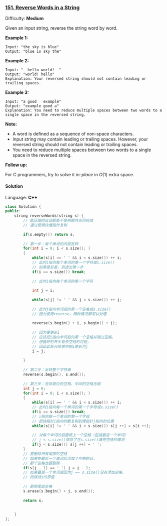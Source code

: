### [151\. Reverse Words in a String](https://leetcode.com/problems/reverse-words-in-a-string/)

Difficulty: **Medium**


Given an input string, reverse the string word by word.

**Example 1:**

```
Input: "the sky is blue"
Output: "blue is sky the"
```

**Example 2:**

```
Input: "  hello world!  "
Output: "world! hello"
Explanation: Your reversed string should not contain leading or trailing spaces.
```

**Example 3:**

```
Input: "a good   example"
Output: "example good a"
Explanation: You need to reduce multiple spaces between two words to a single space in the reversed string.
```

**Note:**

*   A word is defined as a sequence of non-space characters.
*   Input string may contain leading or trailing spaces. However, your reversed string should not contain leading or trailing spaces.
*   You need to reduce multiple spaces between two words to a single space in the reversed string.

**Follow up:**

For C programmers, try to solve it _in-place_ in _O_(1) extra space.


#### Solution

Language: **C++**

```c++
class Solution {
public:
    string reverseWords(string s) {
        // 能压缩的应该都能不使用额外空间完成
        // 通过使用快慢指针复制
        
        if(s.empty()) return s;
        
        // 第一步：每个单词的内部反转
        for(int i = 0; i < s.size(); )
        {
            while(s[i] == ' ' && i < s.size()) ++ i;
            // 此时i指向每个单词的第一个字符或s.size()
            // 如果是后者，则退出第一步
            if(i == s.size()) break;
            
            // 此时i指向每个单词的第一个字符
            
            int j = i;
            
            while(s[j] != ' ' && j < s.size()) ++ j;
            
            // 此时j指向单词后的第一个空格或s.size()
            // 因为使用reverse，两种情况都可以处理
            
            reverse(s.begin() + i, s.begin() + j);
            
            // 因为要更新i
            // 应该把i指向单词后的第一个空格并跳过空格，
            // 但循环的开头有去空格的过程，
            // 因此此处只简单地把i更新为j
            i = j;
            
        }
        
        // 第二步：反转整个字符串
        reverse(s.begin(), s.end());
        
        // 第三步：去除首位的空格，中间的空格压缩
        int j = 0;
        for(int i = 0; i < s.size(); )
        {
            while(s[i] == ' ' && i < s.size()) ++ i;
            // 此时i指向每一个单词的第一个字母或s.size()
            if(i == s.size()) break;
            // i指向每一个单词的第一个字母
            // 把快指针i指向的数复制到慢指针j指向的位置
            while(s[i] != ' ' && i < s.size()) s[j ++] = s[i ++];
            
            // 对每个单词的后面填上一个空格（包括最后一个单词）
            // j < s.size()排除了在s.size()填充空格的情况
            if(j < s.size()) s[j ++] = ' ';
        }
        // 要删除所有尾部的空格
        // 如果在最后一个单词后添加了空格的话，
        // 那个空格也要删除
        if(s[j - 1] == ' ') j = j - 1;
        // 如果最后一个单词后因为j == s.size()没有添加空格，
        // 则保持j的原值
        
        // 删除尾部空格
        s.erase(s.begin() + j, s.end());
        
        return s;
        
        
    }
};
```